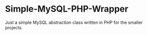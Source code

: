 # Simple-MySQL-PHP-Wrapper

Just a simple MySQL abstraction class written in PHP for the smaller projects.
